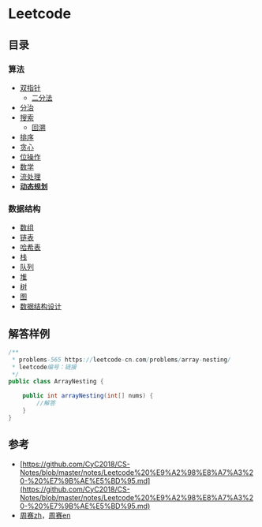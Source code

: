 # Leetcode #
## 目录 ##
### 算法 ###
- [双指针](./summary/双指针.md)
  - [二分法](./summary/二分法.md)
- [分治](./summary/分治.md)
- [搜索](./summary/搜索.md)
  - [回溯](./summary/回溯.md) 
- [排序](./summary/排序.md)
- [贪心](./summary/贪心.md)
- [位操作](./summary/位操作.md)
- [数学](./summary/数学.md)
- [流处理](./summary/流处理.md)
- [**动态规划**](./summary/动态规划.md)

### 数据结构 ###
- [数组](./summary/数组.md)
- [链表](./summary/链表.md)
- [哈希表](./summary/哈希表.md)
- [栈](./summary/栈.md)
- [队列](./summary/队列.md)
- [堆](./summary/堆.md)
- [树](./summary/树.md)
- [图](./summary/图.md)
- [数据结构设计](./summary/数据结构设计.md)

## 解答样例 ##
```java
/**
 * problems-565 https://leetcode-cn.com/problems/array-nesting/
 * leetcode编号：链接
 */
public class ArrayNesting {

    public int arrayNesting(int[] nums) {
        //解答
    }
}
```

## 参考 ##
- [https://github.com/CyC2018/CS-Notes/blob/master/notes/Leetcode%20%E9%A2%98%E8%A7%A3%20-%20%E7%9B%AE%E5%BD%95.md](https://github.com/CyC2018/CS-Notes/blob/master/notes/Leetcode%20%E9%A2%98%E8%A7%A3%20-%20%E7%9B%AE%E5%BD%95.md)
- [周赛zh](https://leetcode-cn.com/contest/)，[周赛en](https://leetcode.com/contest/)